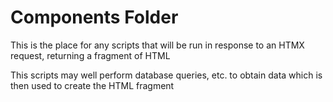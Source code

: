 # Components Folder

This is the place for any scripts that will be run in response to an HTMX request, returning a fragment of HTML

This scripts may well perform database queries, etc. to obtain data which is then used to create the HTML fragment



